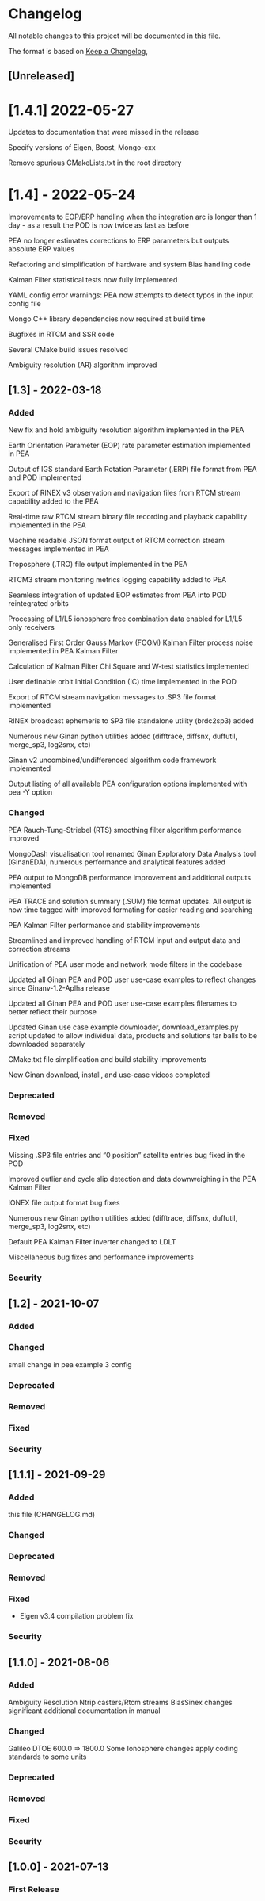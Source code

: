 # Changelog
All notable changes to this project will be documented in this file.

The format is based on [Keep a Changelog](https://keepachangelog.com/en/1.0.0/),

## [Unreleased]

# [1.4.1] 2022-05-27
Updates to documentation that were missed in the release

Specify versions of Eigen, Boost, Mongo-cxx

Remove spurious CMakeLists.txt in the root directory

# [1.4] - 2022-05-24
Improvements to EOP/ERP handling when the integration arc is longer than 1 day - as a result the POD is now twice as fast as before

PEA no longer estimates corrections to ERP parameters but outputs absolute ERP values

Refactoring and simplification of hardware and system Bias handling code

Kalman Filter statistical tests now fully implemented

YAML config error warnings: PEA now attempts to detect typos in the input config file

Mongo C++ library dependencies now required at build time

Bugfixes in RTCM and SSR code

Several CMake build issues resolved

Ambiguity resolution (AR) algorithm improved

## [1.3] - 2022-03-18
### Added
New fix and hold ambiguity resolution algorithm implemented in the PEA

Earth Orientation Parameter (EOP) rate parameter estimation implemented in PEA

Output of IGS standard Earth Rotation Parameter (.ERP) file format from PEA and POD implemented

Export of RINEX v3 observation and navigation files from RTCM stream capability added to the PEA

Real-time raw RTCM stream binary file recording and playback capability implemented in the PEA

Machine readable JSON format output of RTCM correction stream messages implemented in PEA

Troposphere (.TRO) file output implemented in the PEA

RTCM3 stream monitoring metrics logging capability added to PEA

Seamless integration of updated EOP estimates from PEA into POD reintegrated orbits

Processing of L1/L5 ionosphere free combination data enabled for L1/L5 only receivers

Generalised First Order Gauss Markov (FOGM) Kalman Filter process noise implemented in PEA Kalman Filter

Calculation of Kalman Filter Chi Square and W-test statistics implemented

User definable orbit Initial Condition (IC) time implemented in the POD

Export of RTCM stream navigation messages to .SP3 file format implemented

RINEX broadcast ephemeris to SP3 file standalone utility (brdc2sp3) added

Numerous new Ginan python utilities added (difftrace, diffsnx, duffutil, merge_sp3, log2snx, etc)

Ginan v2 uncombined/undifferenced algorithm code framework implemented

Output listing of all available PEA configuration options implemented with pea -Y option

### Changed
PEA Rauch-Tung-Striebel (RTS) smoothing filter algorithm performance improved 

MongoDash visualisation tool renamed Ginan Exploratory Data Analysis tool (GinanEDA), numerous performance and analytical features added

PEA output to MongoDB performance improvement and additional outputs implemented 

PEA TRACE and solution summary (.SUM) file format updates. All output is now time tagged with improved formating for easier reading and searching 

PEA Kalman Filter performance and stability improvements 

Streamlined and improved handling of RTCM input and output data and correction streams 

Unification of PEA user mode and network mode filters in the codebase 

Updated all Ginan PEA and POD user use-case examples to reflect changes since Ginanv-1.2-Aplha release 

Updated all Ginan PEA and POD user use-case examples filenames to better reflect their purpose 

Updated Ginan use case example downloader, download_examples.py script updated to allow individual data, products and solutions tar balls to be downloaded separately 

CMake.txt file simplification and build stability improvements 

New Ginan download, install, and use-case videos completed 

### Deprecated
### Removed
### Fixed
Missing .SP3 file entries and “0 position” satellite entries bug fixed in the POD 

Improved outlier and cycle slip detection and data downweighing in the PEA Kalman Filter 

IONEX file output format bug fixes 

Numerous new Ginan python utilities added (difftrace, diffsnx, duffutil, merge_sp3, log2snx, etc) 

Default PEA Kalman Filter inverter changed to LDLT 

Miscellaneous bug fixes and performance improvements 

### Security


## [1.2] - 2021-10-07
### Added
### Changed
small change in pea example 3 config
### Deprecated
### Removed
### Fixed
### Security

## [1.1.1] - 2021-09-29
### Added
this file (CHANGELOG.md)
### Changed
### Deprecated
### Removed
### Fixed
- Eigen v3.4 compilation problem fix
### Security

## [1.1.0] - 2021-08-06
### Added
Ambiguity Resolution
Ntrip casters/Rtcm streams
BiasSinex changes
significant additional documentation in manual
### Changed
Galileo DTOE 600.0 => 1800.0
Some Ionosphere changes
apply coding standards to some units
### Deprecated
### Removed
### Fixed
### Security

## [1.0.0] - 2021-07-13
### First Release
